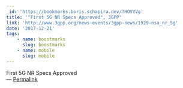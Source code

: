 ```yaml
---
_id: 'https://bookmarks.boris.schapira.dev/?HOVVVg'
title: '"First 5G NR Specs Approved", 3GPP'
link: 'http://www.3gpp.org/news-events/3gpp-news/1929-nsa_nr_5g'
date: '2017-12-21'
tags:
    - name: boostmarks
      slug: boostmarks
    - name: mobile
      slug: mobile
---
```


First 5G NR Specs Approved <br>&#8212;
<a href="https://bookmarks.boris.schapira.dev/?HOVVVg" title="Permalink">Permalink</a>
